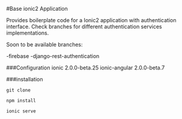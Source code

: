 #Base ionic2 Application

Provides boilerplate code for a Ionic2 application with authentication interface.
Check branches for different authentication services implementations.

Soon to be available branches:


-firebase
-django-rest-authentication


###Configuration
ionic 2.0.0-beta.25
ionic-angular 2.0.0-beta.7

###installation

```
git clone

npm install

ionic serve
```

